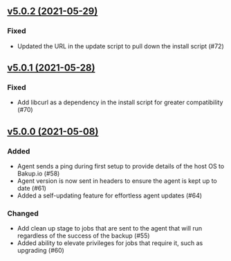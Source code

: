 ## [v5.0.2 (2021-05-29)](https://github.com/Superbition/Bakup-Agent/releases/tag/v5.0.2)

### Fixed
- Updated the URL in the update script to pull down the install script (#72)

## [v5.0.1 (2021-05-28)](https://github.com/Superbition/Bakup-Agent/releases/tag/v5.0.1)

### Fixed
- Add libcurl as a dependency in the install script for greater compatibility (#70)

## [v5.0.0 (2021-05-08)](https://github.com/Superbition/Bakup-Agent/releases/tag/v5.0.0)

### Added
- Agent sends a ping during first setup to provide details of the host OS to Bakup.io (#58)
- Agent version is now sent in headers to ensure the agent is kept up to date (#61)
- Added a self-updating feature for effortless agent updates (#64)

### Changed
- Add clean up stage to jobs that are sent to the agent that will run regardless of the success of the backup (#55)
- Added ability to elevate privileges for jobs that require it, such as upgrading (#60)